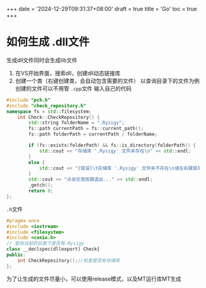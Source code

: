 +++
date = '2024-12-29T09:31:37+08:00'
draft = true
title = 'Go'
toc = true
+++

# 如何生成 .dll文件
生成dll文件同时会生成lib文件

1. 在VS开始界面，搜索dll，创建dll动态链接库
2. 创建一个类（右键创建类，会自动包含需要的文件） 以查询目录下的文件为例
创建的文件可以不用管
`.cpp`文件 输入自己的代码
```cpp
#include "pch.h"
#include "check_repository.h"
namespace fs = std::filesystem;
    int Check::CheckRepository() {
        std::string folderName = ".Rysigy";
        fs::path currentPath = fs::current_path();
        fs::path folderPath = currentPath / folderName;

        if (fs::exists(folderPath) && fs::is_directory(folderPath)) {
            std::cout << "存储库 '.Rysigy' 文件夹存在\n" << std::endl;
        }
        else {
            std::cout << "[错误]\t存储库 '.Rysigy' 文件夹不存在\n请在右键菜单中点击 '创建存储库'\n" << std::endl;
        }
        std::cout << "点击任意按键退出..." << std::endl;
        _getch();
        return 0;
};


```
`.h`文件
```cpp
#pragma once
#include <iostream>
#include <filesystem>
#include <conio.h>
// 查询当前的目录下是否有.Rysigy
class __declspec(dllexport) Check{
public:
    int CheckRepository();//检查是否有存储库
};
```

为了让生成的文件尽量小，可以使用release模式，以及MT运行库MT生成
